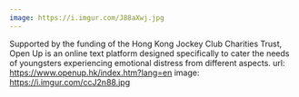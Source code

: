```yaml
---
image: https://i.imgur.com/J88aXwj.jpg
---
```

Supported by the funding of the Hong Kong Jockey Club Charities Trust, Open Up is an online text platform designed specifically to cater the needs of youngsters experiencing emotional distress from different aspects.
url: https://www.openup.hk/index.htm?lang=en
image: https://i.imgur.com/ccJ2n88.jpg
